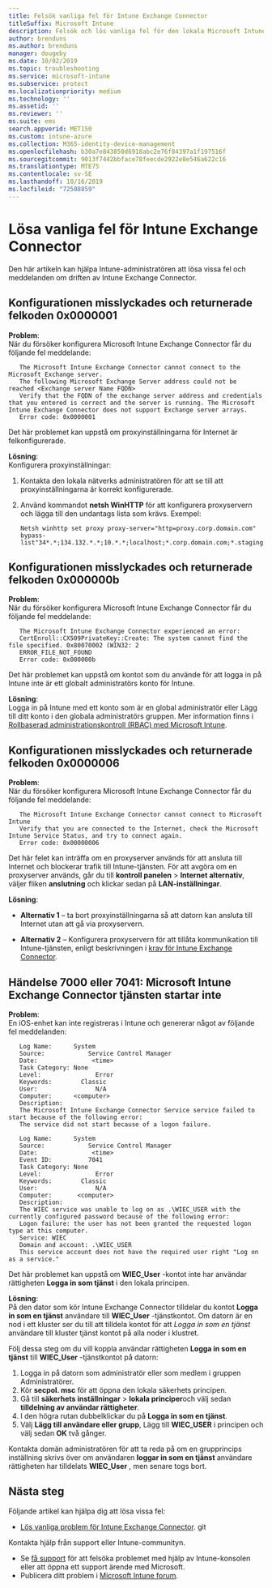 ```yaml
---
title: Felsök vanliga fel för Intune Exchange Connector
titleSuffix: Microsoft Intune
description: Felsök och lös vanliga fel för den lokala Microsoft Intune Exchange Connector
author: brenduns
ms.author: brenduns
manager: dougeby
ms.date: 10/02/2019
ms.topic: troubleshooting
ms.service: microsoft-intune
ms.subservice: protect
ms.localizationpriority: medium
ms.technology: ''
ms.assetid: ''
ms.reviewer: ''
ms.suite: ems
search.appverid: MET150
ms.custom: intune-azure
ms.collection: M365-identity-device-management
ms.openlocfilehash: b30a7e843850d6918abc2e76f84397a1f197516f
ms.sourcegitcommit: 9013f7442bbface78feecde2922e8e546a622c16
ms.translationtype: MTE75
ms.contentlocale: sv-SE
ms.lasthandoff: 10/16/2019
ms.locfileid: "72508859"
---
```

# <a name="resolve-common-errors-for-the-intune-exchange-connector"></a>Lösa vanliga fel för Intune Exchange Connector

Den här artikeln kan hjälpa Intune-administratören att lösa vissa fel och meddelanden om driften av Intune Exchange Connector.  

## <a name="configuration-failed-and-returned-error-code-0x0000001"></a>Konfigurationen misslyckades och returnerade felkoden 0x0000001

**Problem**:  
När du försöker konfigurera Microsoft Intune Exchange Connector får du följande fel meddelande:

```
   The Microsoft Intune Exchange Connector cannot connect to the Microsoft Exchange server.  
   The following Microsoft Exchange Server address could not be reached <Exchange server Name FQDN>  
   Verify that the FQDN of the exchange server address and credentials that you entered is correct and the server is running. The Microsoft Intune Exchange Connector does not support Exchange server arrays.  
   Error code: 0x0000001  
```

Det här problemet kan uppstå om proxyinställningarna för Internet är felkonfigurerade.

**Lösning**:  
Konfigurera proxyinställningar:
1. Kontakta den lokala nätverks administratören för att se till att proxyinställningarna är korrekt konfigurerade. 
2. Använd kommandot **netsh WinHTTP** för att konfigurera proxyservern och lägga till den undantags lista som krävs. Exempel:  

   ```
   Netsh winhttp set proxy proxy-server="http=proxy.corp.domain.com" bypass-list"34*.*;134.132.*.*;10.*.*;localhost;*.corp.domain.com;*.staging.domain.com"
   ```

## <a name="configuration-failed-and-returned-error-code-0x000000b"></a>Konfigurationen misslyckades och returnerade felkoden 0x000000b   

**Problem**:  
När du försöker konfigurera Microsoft Intune Exchange Connector får du följande fel meddelande:  

```
   The Microsoft Intune Exchange Connector experienced an error:  
   CertEnroll::CX509PrivateKey::Create: The system cannot find the file specified. 0x80070002 (WIN32: 2  
   ERROR_FILE_NOT_FOUND  
   Error code: 0x000000b  
```
Det här problemet kan uppstå om kontot som du använde för att logga in på Intune inte är ett globalt administratörs konto för Intune.

**Lösning**:  
Logga in på Intune med ett konto som är en global administratör eller Lägg till ditt konto i den globala administratörs gruppen. Mer information finns i [Rollbaserad administrationskontroll (RBAC) med Microsoft Intune](../fundamentals/role-based-access-control.md).

## <a name="configuration-failed-and-returned-error-code-0x0000006"></a>Konfigurationen misslyckades och returnerade felkoden 0x0000006

**Problem**:  
När du försöker konfigurera Microsoft Intune Exchange Connector får du följande fel meddelande:  

```  
   The Microsoft Intune Exchange Connector cannot connect to Microsoft Intune  
   Verify that you are connected to the Internet, check the Microsoft Intune Service Status, and try to connect again.  
   Error code: 0x00000006  
```  
Det här felet kan inträffa om en proxyserver används för att ansluta till Internet och blockerar trafik till Intune-tjänsten. För att avgöra om en proxyserver används, går du till **kontroll panelen**  > **Internet alternativ**, väljer fliken **anslutning** och klickar sedan på **LAN-inställningar**.

**Lösning**:  

- **Alternativ 1** – ta bort proxyinställningarna så att datorn kan ansluta till Internet utan att gå via proxyservern.  

- **Alternativ 2** – Konfigurera proxyservern för att tillåta kommunikation till Intune-tjänsten, enligt beskrivningen i [krav för Intune Exchange Connector](exchange-connector-install.md#intune-exchange-connector-requirements).



## <a name="event-7000-or-7041-microsoft-intune-exchange-connector-service-wont-start"></a>Händelse 7000 eller 7041: Microsoft Intune Exchange Connector tjänsten startar inte

**Problem**:  
En iOS-enhet kan inte registreras i Intune och genererar något av följande fel meddelanden:  

```  
   Log Name:      System
   Source:            Service Control Manager
   Date:               <time>
   Task Category: None
   Level:               Error
   Keywords:        Classic
   User:                N/A
   Computer:      <computer>
   Description:
   The Microsoft Intune Exchange Connector Service service failed to start because of the following error:  
   The service did not start because of a logon failure.
```  

```  
   Log Name:      System
   Source:            Service Control Manager
   Date:               <time>
   Event ID:          7041
   Task Category: None
   Level:               Error   
   Keywords:        Classic
   User:                N/A
   Computer:       <computer>
   Description:
   The WIEC service was unable to log on as .\WIEC_USER with the currently configured password because of the following error:
   Logon failure: the user has not been granted the requested logon type at this computer.
   Service: WIEC
   Domain and account: .\WIEC_USER
   This service account does not have the required user right "Log on as a service."  
```
Det här problemet kan uppstå om **WIEC_User** -kontot inte har användar rättigheten **Logga in som tjänst** i den lokala principen.

**Lösning**:  
På den dator som kör Intune Exchange Connector tilldelar du kontot **Logga in som en tjänst** användare till **WIEC_User** -tjänstkontot. Om datorn är en nod i ett kluster ser du till att tilldela kontot för att *Logga in som en tjänst* användare till kluster tjänst kontot på alla noder i klustret.  

Följ dessa steg om du vill koppla användar rättigheten **Logga in som en tjänst** till **WIEC_User** -tjänstkontot på datorn:

1. Logga in på datorn som administratör eller som medlem i gruppen Administratörer.
2. Kör **secpol. msc** för att öppna den lokala säkerhets principen.
3. Gå till **säkerhets inställningar**  > **lokala principer**och välj sedan **tilldelning av användar rättigheter**.
4. I den högra rutan dubbelklickar du på **Logga in som en tjänst**.
5. Välj **Lägg till användare eller grupp**, Lägg till **WIEC_USER** i principen och välj sedan **OK** två gånger.

Kontakta domän administratören för att ta reda på om en grupprincips inställning skrivs över om användaren **loggar in som en tjänst** användare rättigheten har tilldelats **WIEC_User** , men senare togs bort.  

## <a name="next-steps"></a>Nästa steg  

Följande artikel kan hjälpa dig att lösa vissa fel:
- [Lös vanliga problem för Intune Exchange Connector](troubleshoot-exchange-connector-common-problems.md). git 

Kontakta hjälp från support eller Intune-communityn.
- Se [få support](../fundamentals/get-support.md) för att felsöka problemet med hjälp av Intune-konsolen eller att öppna ett support ärende med Microsoft. 
- Publicera ditt problem i [Microsoft Intune forum](https://social.technet.microsoft.com/Forums/en-US/home?forum=microsoftintuneprod).  
